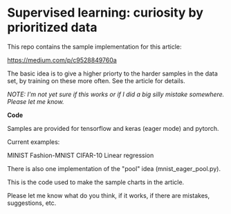 
# Supervised learning: curiosity by prioritized data


This repo contains the sample implementation for this article:

https://medium.com/p/c9528849760a

The basic idea is to give a higher priorty to the harder samples in the data set, by training on these more often. See the article for details.


*NOTE: I'm not yet sure if this works or if I did a big silly mistake somewhere. Please let me know.*


**Code**


Samples are provided for tensorflow and keras (eager mode) and pytorch.

Current examples:

MINIST
Fashion-MNIST
CIFAR-10
Linear regression

There is also one implementation of the "pool" idea (mnist_eager_pool.py).

This is the code used to make the sample charts in the article.

Please let me know what do you think, if it works, if there are mistakes, suggestions, etc.


